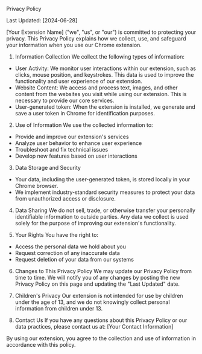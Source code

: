 Privacy Policy

Last Updated: [2024-06-28]

[Your Extension Name] ("we", "us", or "our") is committed to protecting your privacy. This Privacy Policy explains how we collect, use, and safeguard your information when you use our Chrome extension.

1. Information Collection
We collect the following types of information:
- User Activity: We monitor user interactions within our extension, such as clicks, mouse position, and keystrokes. This data is used to improve the functionality and user experience of our extension.
- Website Content: We access and process text, images, and other content from the websites you visit while using our extension. This is necessary to provide our core services.
- User-generated token: When the extension is installed, we generate and save a user token in Chrome for identification purposes.

2. Use of Information
We use the collected information to:
- Provide and improve our extension's services
- Analyze user behavior to enhance user experience
- Troubleshoot and fix technical issues
- Develop new features based on user interactions

3. Data Storage and Security
- Your data, including the user-generated token, is stored locally in your Chrome browser.
- We implement industry-standard security measures to protect your data from unauthorized access or disclosure.

4. Data Sharing
We do not sell, trade, or otherwise transfer your personally identifiable information to outside parties. Any data we collect is used solely for the purpose of improving our extension's functionality.

5. Your Rights
You have the right to:
- Access the personal data we hold about you
- Request correction of any inaccurate data
- Request deletion of your data from our systems

6. Changes to This Privacy Policy
We may update our Privacy Policy from time to time. We will notify you of any changes by posting the new Privacy Policy on this page and updating the "Last Updated" date.

7. Children's Privacy
Our extension is not intended for use by children under the age of 13, and we do not knowingly collect personal information from children under 13.

8. Contact Us
If you have any questions about this Privacy Policy or our data practices, please contact us at: [Your Contact Information]

By using our extension, you agree to the collection and use of information in accordance with this policy.